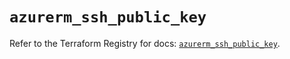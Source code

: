 # `azurerm_ssh_public_key`

Refer to the Terraform Registry for docs: [`azurerm_ssh_public_key`](https://registry.terraform.io/providers/hashicorp/azurerm/4.43.0/docs/resources/ssh_public_key).
